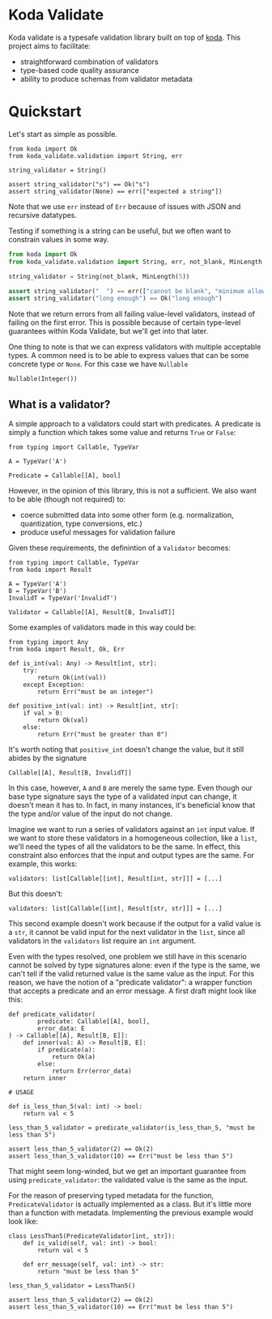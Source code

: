 # Koda Validate

Koda validate is a typesafe validation library built on top of [koda](https://pypi.org/project/koda/). This project
aims to facilitate:
- straightforward combination of validators
- type-based code quality assurance
- ability to produce schemas from validator metadata

# Quickstart
Let's start as simple as possible.
```python3
from koda import Ok
from koda_validate.validation import String, err

string_validator = String()

assert string_validator("s") == Ok("s")
assert string_validator(None) == err(["expected a string"])
```
Note that we use `err` instead of `Err` because of issues with JSON and recursive datatypes.

Testing if something is a string can be useful, but we often want to constrain values in some way.

```python
from koda import Ok
from koda_validate.validation import String, err, not_blank, MinLength

string_validator = String(not_blank, MinLength(5))

assert string_validator("  ") == err(["cannot be blank", "minimum allowed length is 5"])
assert string_validator("long enough") == Ok("long enough")
```
Note that we return errors from all failing value-level validators, instead of 
failing on the first error. This is possible because of certain type-level guarantees within
Koda Validate, but we'll get into that later.

One thing to note is that we can express validators with
multiple acceptable types. A common need is to be able to express
values that can be some concrete type or `None`. For this case we
have `Nullable`

```python
Nullable(Integer())
```


## What is a validator?

A simple approach to a validators could start with predicates. A predicate is simply
a function which takes some value and returns `True` or `False`:
```python3
from typing import Callable, TypeVar

A = TypeVar('A')

Predicate = Callable[[A], bool]
```
However, in the opinion of this library, this is not a sufficient. We also want to be able (though not required) to:
- coerce submitted data into some other form (e.g. normalization, quantization, type conversions, etc.) 
- produce useful messages for validation failure

Given these requirements, the definintion of a `Validator` becomes:
```python3
from typing import Callable, TypeVar
from koda import Result

A = TypeVar('A')
B = TypeVar('B')
InvalidT = TypeVar('InvalidT')

Validator = Callable[[A], Result[B, InvalidT]]
```
Some examples of validators made in this way could be:
```python3
from typing import Any
from koda import Result, Ok, Err

def is_int(val: Any) -> Result[int, str]:
    try:
        return Ok(int(val))
    except Exception:
        return Err("must be an integer")

def positive_int(val: int) -> Result[int, str]:
    if val > 0:
        return Ok(val)
    else:
        return Err("must be greater than 0")
```
It's worth noting that `positive_int` doesn't change the value, but it
still abides by the signature
```python3
Callable[[A], Result[B, InvalidT]]
```
In this case, however, `A` and `B` are merely the same type. Even though our
base type signature says the type of a validated input can change,
it doesn't mean it has to. In fact, in many instances, it's beneficial know
that the type and/or value of the input do not change.

Imagine we want to run a series of validators against an `int` input value. If
we want to store these validators in a homogeneous collection, like a `list`, we'll
need the types of all the validators to be the same. In effect, this constraint also
enforces that the input and output types are the same. For example,
this works:
```python3
validators: list[Callable[[int], Result[int, str]]] = [...]
```
But this doesn't:
```python3
validators: list[Callable[[int], Result[str, str]]] = [...]
```
This second example doesn't work because if the output for a valid value is
a `str`, it cannot be valid input for the next validator in the `list`, 
since all validators in the `validators` list require an `int` argument.

Even with the types resolved, one problem we still have in this scenario cannot be 
solved by type signatures alone: even if the type is the same, we can't tell if the 
valid returned value is the same value as the input. For this reason, we have 
the notion of a "predicate validator": a wrapper function that accepts a predicate 
and an error message. A first draft might look like this:

```python3
def predicate_validator(
        predicate: Callable[[A], bool],
        error_data: E
) -> Callable[[A], Result[B, E]]:
    def inner(val: A) -> Result[B, E]:
        if predicate(a):
            return Ok(a)
        else:
            return Err(error_data)
    return inner

# USAGE

def is_less_than_5(val: int) -> bool:
    return val < 5

less_than_5_validator = predicate_validator(is_less_than_5, "must be less than 5")

assert less_than_5_validator(2) == Ok(2)
assert less_than_5_validator(10) == Err("must be less than 5")
```
That might seem long-winded, but we get an important guarantee from using
`predicate_validator`: the validated value is the same as the input. 

For the reason of preserving typed metadata for the function, `PredicateValidator`
is actually implemented as a class. But it's little more than a function 
with metadata. Implementing the previous example would look like:
```python3
class LessThan5(PredicateValidator[int, str]):
    def is_valid(self, val: int) -> bool:
        return val < 5
    
    def err_message(self, val: int) -> str:
        return "must be less than 5"

less_than_5_validator = LessThan5()

assert less_than_5_validator(2) == Ok(2)
assert less_than_5_validator(10) == Err("must be less than 5")
```
